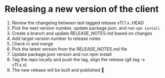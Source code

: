 # Releasing a new version of the client

1. Review the changelog between last tagged release v11.1.x..HEAD
2. Pick the next version number, update package.json, and run `npm install`
3. Create a branch and update RELEASE_NOTES.md based on changes
4. Add target version number to release notes
5. Check in and merge
6. Pick the latest version from the RELEASE_NOTES.md file
7. Update package.json version and run npm install
8. Tag the repo locally and push the tag, align the release (git tag -s v11.x.x)
9.  The new release will be built and published 🎉
